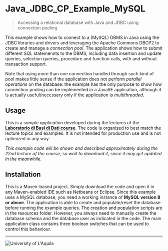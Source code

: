 #  Java_JDBC_CP_Example_MySQL
> Accessing a relational database with Java and JDBC using connection pooling
 
This example shows how to connect to a (MySQL) DBMS in Java using the JDBC libraries and drivers and leveraging the Apache Commons DBCP2 to create and manage
a *connection pool*. The application shows how to submit different SQL statemennts to the DBMS, including data insertion and update queries, selection queries, procedure and function calls, with and without transaction support.

Note that using more than one connection handled through such kind of pool makes little sense if the application does not perform *parallel operations* on the database: the example has the only purpose to show how connection pooling can be implemented in a JavaSE application, although it is actually useful/necessary only if the application is *multithreaded*.

## Usage

This is a *sample application* developed during the lectures of the  [**Laboratorio di Basi di Dati course**](https://laboratoriobasididati-univaq.github.io). The code is organized to best match the lecture topics and examples. It is not intended for production use and is not optimized in any way. 

*This example code will be shown and described approximately during the 22nd lecture of the course, so wait to download it, since it may get updated in the meanwhile.*

## Installation

This is a Maven-based project. Simply download the code and open it in any Maven-enabled IDE such as Netbeans or Eclipse. 
Since this example uses a MySQL database, you need a working instance of **MySQL version 8 or above**. The application is able to create and
populate/reset the database before running the example queries. The creation and population scripts are in the resources folder. 
However, you always need to manually create the database schema and the database user as indicated in the code. The main application
class contains three boolean switches that can be used to control this behaviour.
 
---

![University of L'Aquila](https://www.disim.univaq.it/skins/aqua/img/logo2021-2.png)


 
